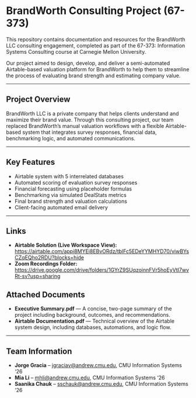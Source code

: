 # BrandWorth Consulting Project (67-373)

This repository contains documentation and resources for the BrandWorth LLC consulting engagement, completed as part of the 67-373: Information Systems Consulting course at Carnegie Mellon University.

Our project aimed to design, develop, and deliver a semi-automated Airtable-based valuation platform for BrandWorth to help them to streamline the process of evaluating brand strength and estimating company value.

---

## Project Overview

BrandWorth LLC is a private company that helps clients understand and maximize their brand value. Through this consulting project, our team replaced BrandWorth’s manual valuation workflows with a flexible Airtable-based system that integrates survey responses, financial data, benchmarking logic, and automated communications.

---

## Key Features

- Airtable system with 5 interrelated databases
- Automated scoring of evaluation survey responses
- Financial forecasting using placeholder formulas
- Benchmarking via simulated DealStats metrics
- Final brand strength and valuation calculations
- Client-facing automated email delivery

---

## Links

- **Airtable Solution (Live Workspace View):** https://airtable.com/appi8MYEi8EBvORdz/tblFc5EDeYYMHYD70/viwBYsCZqEQho2RDU?blocks=hide
- **Zoom Recordings Folder:** https://drive.google.com/drive/folders/1GYrZ9SUqzoinnFVr5hoEyVtI7wvRt-sv?usp=sharing

## Attached Documents

- **Executive Summary.pdf** — A concise, two-page summary of the project including background, outcomes, and recommendations.
- **Airtable Documentation.pdf** — Technical overview of the Airtable system design, including databases, automations, and logic flow.

---

## Team Information

- **Jorge Gracia** – jgraciav@andrew.cmu.edu, CMU Information Systems ‘26  
- **Mia Li** – mhli@andrew.cmu.edu, CMU Information Systems ‘26  
- **Saanika Chauk** – sschauk@andrew.cmu.edu, CMU Information Systems ‘26

